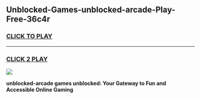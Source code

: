 
## Unblocked-Games-unblocked-arcade-Play-Free-36c4r
<h3>
<a href="https://premium76.site?title=unblocked-arcade&ref=21A">CLICK TO PLAY</a></h3>
<hr>

<h3>
<a href="https://premium76.site?title=unblocked-arcade&ref=21A">CLICK 2 PLAY</a>
  
</h3>

<a href="https://premium76.site?title=unblocked-arcade&ref=21A"><img src="https://clearcache.store/games.png"></a>


**unblocked-arcade games unblocked: Your Gateway to Fun and Accessible Online Gaming**
